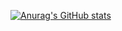 
[![Anurag's GitHub stats](https://github-readme-stats.vercel.app/api?username=bipashant&show_icons=true&count_private=true&theme=radical)](https://github.com/anuraghazra/github-readme-stats)
